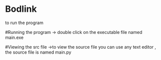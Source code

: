 # Bodlink
to run the program 

#Running the program
      -> double click on the executable file named main.exe
      
      
 #Viewing the src file
     ->to view the source file you can use any text editor , the source file is named main.py
